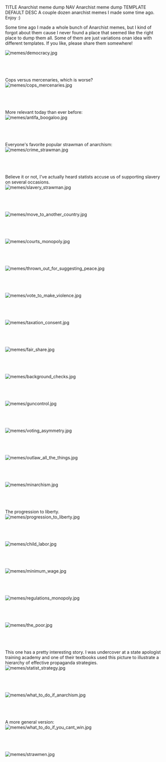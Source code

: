 TITLE Anarchist meme dump
NAV Anarchist meme dump
TEMPLATE DEFAULT
DESC A couple dozen anarchist memes I made some time ago. Enjoy :)

<style>
img {
	display: block;
	margin-bottom: 5em;
}
@media (min-width: 850px) {
	img {
		max-width: 800px;
	}
}
</style>

Some time ago I made a whole bunch of Anarchist memes, but I kind of forgot about them cause I never found a place that seemed like the right place to dump them all. Some of them are just variations onan idea with different templates. If you like, please share them somewhere!

<img loading="lazy" src="memes/democracy.jpg" alt="memes/democracy.jpg">

Cops versus mercenaries, which is worse?
<img loading="lazy" src="memes/cops_mercenaries.jpg" alt="memes/cops_mercenaries.jpg">

More relevant today than ever before:
<img loading="lazy" src="memes/antifa_boogaloo.jpg" alt="memes/antifa_boogaloo.jpg">

Everyone's favorite popular strawman of anarchism:
<img loading="lazy" src="memes/crime_strawman.jpg" alt="memes/crime_strawman.jpg">

Believe it or not, I've actually heard statists accuse us of supporting slavery on several occasions.
<img loading="lazy" src="memes/slavery_strawman.jpg" alt="memes/slavery_strawman.jpg">

<img loading="lazy" src="memes/move_to_another_country.jpg" alt="memes/move_to_another_country.jpg">

<img loading="lazy" src="memes/courts_monopoly.jpg" alt="memes/courts_monopoly.jpg">

<img loading="lazy" src="memes/thrown_out_for_suggesting_peace.jpg" alt="memes/thrown_out_for_suggesting_peace.jpg">

<img loading="lazy" src="memes/vote_to_make_violence.jpg" alt="memes/vote_to_make_violence.jpg">

<img loading="lazy" src="memes/taxation_consent.jpg" alt="memes/taxation_consent.jpg">

<img loading="lazy" src="memes/fair_share.jpg" alt="memes/fair_share.jpg">

<img loading="lazy" src="memes/background_checks.jpg" alt="memes/background_checks.jpg">

<img loading="lazy" src="memes/guncontrol.jpg" alt="memes/guncontrol.jpg">

<img loading="lazy" src="memes/voting_asymmetry.jpg" alt="memes/voting_asymmetry.jpg">

<img loading="lazy" src="memes/outlaw_all_the_things.jpg" alt="memes/outlaw_all_the_things.jpg">

<img loading="lazy" src="memes/minarchism.jpg" alt="memes/minarchism.jpg">

The progression to liberty.
<img loading="lazy" src="memes/progression_to_liberty.jpg" alt="memes/progression_to_liberty.jpg">

<img loading="lazy" src="memes/child_labor.jpg" alt="memes/child_labor.jpg">

<img loading="lazy" src="memes/minimum_wage.jpg" alt="memes/minimum_wage.jpg">

<img loading="lazy" src="memes/regulations_monopoly.jpg" alt="memes/regulations_monopoly.jpg">

<img loading="lazy" src="memes/the_poor.jpg" alt="memes/the_poor.jpg">

This one has a pretty interesting story. I was undercover at a state apologist training academy and one of their textbooks used this picture to illustrate a hierarchy of effective propaganda strategies.
<img loading="lazy" src="memes/statist_strategy.jpg" alt="memes/statist_strategy.jpg">

<img loading="lazy" src="memes/what_to_do_if_anarchism.jpg" alt="memes/what_to_do_if_anarchism.jpg">

A more general version:
<img loading="lazy" src="memes/what_to_do_if_you_cant_win.jpg" alt="memes/what_to_do_if_you_cant_win.jpg">

<img loading="lazy" src="memes/strawmen.jpg" alt="memes/strawmen.jpg">
